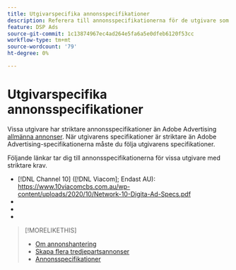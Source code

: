 ```yaml
---
title: Utgivarspecifika annonsspecifikationer
description: Referera till annonsspecifikationerna för de utgivare som stöds.
feature: DSP Ads
source-git-commit: 1c13874967ec4ad264e5fa6a5e0dfeb6120f53cc
workflow-type: tm+mt
source-wordcount: '79'
ht-degree: 0%

---
```


# Utgivarspecifika annonsspecifikationer

Vissa utgivare har striktare annonsspecifikationer än Adobe Advertising [allmänna annonser](/help/dsp/campaign-management/ads/ad-specs.md). När utgivarens specifikationer är striktare än Adobe Advertising-specifikationerna måste du följa utgivarens specifikationer.

Följande länkar tar dig till annonsspecifikationerna för vissa utgivare med striktare krav.

* [!DNL Channel 10] ([!DNL Viacom]; Endast AU): https://www.10viacomcbs.com.au/wp-content/uploads/2020/10/Network-10-Digita-Ad-Specs.pdf
* 
   [!DNL CBS Interactive Advanced Media]: https://cbsinteractive.com/advertising/ad-specs/list/cbs-interactive-advanced-media
* 
   [!DNL Hulu]: https://advertising.hulu.com/ad-products/video-commercial
* 

   [!DNL NBCUniversal]: https://together.nbcuni.com/nbcu-creative-guidelines

>[!MORELIKETHIS]
>
>* [Om annonshantering](ad-about.md)
>* [Skapa flera tredjepartsannonser](ad-create-multiple.md)
>* [Annonsspecifikationer](/help/dsp/campaign-management/ads/ad-specs.md)

